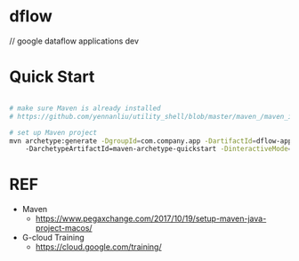 # dflow
// google dataflow applications dev 


# Quick Start
```bash

# make sure Maven is already installed
# https://github.com/yennanliu/utility_shell/blob/master/maven_/maven_install.sh

# set up Maven project 
mvn archetype:generate -DgroupId=com.company.app -DartifactId=dflow-app-V1 
    -DarchetypeArtifactId=maven-archetype-quickstart -DinteractiveMode=false


```

# REF
- Maven 
	- https://www.pegaxchange.com/2017/10/19/setup-maven-java-project-macos/
- G-cloud Training
	- https://cloud.google.com/training/
	
